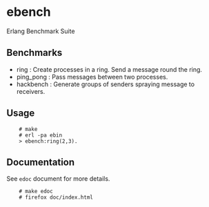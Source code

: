 ebench
======

Erlang Benchmark Suite

Benchmarks
----------

 * ring : Create processes in a ring. Send a message round the ring.
 * ping_pong : Pass messages between two processes.
 * hackbench : Generate groups of senders spraying message to receivers.

Usage
-----

        # make
        # erl -pa ebin
        > ebench:ring(2,3).


Documentation
-------------

See `edoc` document for more details.

        # make edoc
        # firefox doc/index.html

